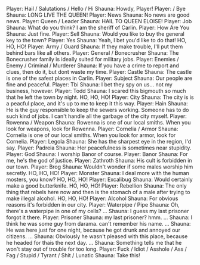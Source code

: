 Player: Hail / Salutations / Hello / Hi
Shauna: Howdy, Player!
Player: <vaNish> / Bye
Shauna: LONG LIVE THE QUEEN!
Player: News
Shauna: No news are good news.
Player: Queen / Leader
Shauna: HAIL TO QUEEN ELOISE!
Player: Job
Shauna: What do you think? I am the sheriff of Carlin.
Player: How Are You
Shauna: Just fine.
Player: Sell
Shauna: Would you like to buy the general key to the town?
Player: Yes
Shauna: Yeah, I bet you'd like to do that! HO, HO, HO!
Player: Army / Guard
Shauna: If they make trouble, I'll put them behind bars like all others.
Player: General / Bonecrusher
Shauna: The Bonecrusher family is ideally suited for military jobs.
Player: Enemies / Enemy / Criminal / Murderer
Shauna: If you have a crime to report and clues, then do it, but dont waste my time.
Player: Castle
Shauna: The castle is one of the safest places in Carlin.
Player: Subject
Shauna: Our people are fine and peaceful.
Player: Tbi
Shauna: I bet they spy on us... not my business, however.
Player: Todd
Shauna: I scared this bigmouth so much that he left the town by night. HO, HO, HO!
Player: City
Shauna: The city is is a peacful place, and it's up to me to keep it this way.
Player: Hain
Shauna: He is the guy responsible to keep the sewers working. Someone has to do such kind of jobs. I can't handle all the garbage of the city myself.
Player: Rowenna / Weapon
Shauna: Rowenna is one of our local smiths. When you look for weapons, look for Rowenna.
Player: Cornelia / Armor
Shauna: Cornelia is one of our local smiths. When you look for armor, look for Cornelia.
Player: Legola
Shauna: She has the sharpest eye in the region, I'd say.
Player: Padreia
Shauna: Her peacefulness is sometimes near stupidity.
Player: God
Shauna: I worship Banor of course.
Player: Banor
Shauna: For me, he's the god of justice.
Player: Zathroth
Shauna: His cult is forbidden in our town.
Player: Brog
Shauna: Wouldn't wonder if some males worship him secretly. HO, HO, HO!
Player: Monster
Shauna: I deal more with the human mosters, you know? HO, HO, HO!
Player: Excalibug
Shauna: Would certainly make a good butterknife. HO, HO, HO!
Player: Rebellion
Shauna: The only thing that rebels here now and then is the stomach of a male after trying to make illegal alcohol. HO, HO, HO!
Player: Alcohol
Shauna: For obvious reasons it's forbidden in our city.
Player: Waterpipe / Pipe
Shauna: Oh, there's a waterpipe in one of my cells? ...
Shauna: I guess my last prisoner forgot it there.
Player: Prisoner
Shauna: my last prisoner? hmm. ...
Shauna: I think he was some guy from darama. can't remember his name. ...
Shauna: He was here just for one night, because he got drunk and annoyed our citizens. ...
Shauna: Obviously he wasn't pleased with this place, because he headed for thais the next day. ...
Shauna: Something tells me that he won't stay out of trouble for too long.
Player: Fuck / Idiot / Asshole / Ass / Fag / Stupid / Tyrant / Shit / Lunatic
Shauna: Take this!